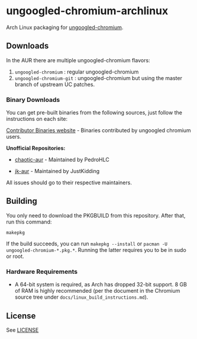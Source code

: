 # ungoogled-chromium-archlinux

Arch Linux packaging for [ungoogled-chromium](//github.com/Eloston/ungoogled-chromium).

## Downloads

In the AUR there are multiple ungoogled-chromium flavors:

1. `ungoogled-chromium` : regular ungoogled-chromium
2. `ungoogled-chromium-git` : ungoogled-chromium but using the master branch of upstream UC patches.

### Binary Downloads

You can get pre-built binaries from the following sources, just follow the instructions on each site:

[Contributor Binaries website](//ungoogled-software.github.io/ungoogled-chromium-binaries/) - Binaries contributed by ungoogled chromium users.

**Unofficial Repositories:**

- [chaotic-aur](https://lonewolf.pedrohlc.com/chaotic-aur/) - Maintained by PedroHLC

- [jk-aur](https://github.com/jstkdng/aur) - Maintained by JustKidding

All issues should go to their respective maintainers.

## Building

You only need to download the PKGBUILD from this repository. After that, run this command:

```
makepkg
```

If the build succeeds, you can run `makepkg --install` or `pacman -U ungoogled-chromium-*.pkg.*`. Running the latter requires you to be in sudo or root.

### Hardware Requirements

* A 64-bit system is required, as Arch has dropped 32-bit support. 8 GB of RAM is highly recommended (per the document in the Chromium source tree under `docs/linux_build_instructions.md`).

## License

See [LICENSE](LICENSE)
